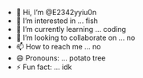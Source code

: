 - 👋 Hi, I’m @E2342yyiu0n
- 👀 I’m interested in ... fish
- 🌱 I’m currently learning ... coding
- 💞️ I’m looking to collaborate on ... no
- 📫 How to reach me ... no
- 😄 Pronouns: ... potato tree
- ⚡ Fun fact: ... idk

<!---
E2342yyiu0n/E2342yyiu0n is a ✨ special ✨ repository because its `README.md` (this file) appears on your GitHub profile.
You can click the Preview link to take a look at your changes.
--->
